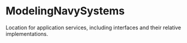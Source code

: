 # ModelingNavySystems

Location for application services, including interfaces and their relative implementations.
